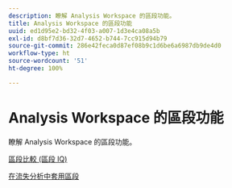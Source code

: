 ```yaml
---
description: 瞭解 Analysis Workspace 的區段功能。
title: Analysis Workspace 的區段功能
uuid: ed1d95e2-bd32-4f03-a007-1d3e4ca08a5b
exl-id: d8bf7d36-32d7-4652-b744-7cc915d94b79
source-git-commit: 286e42feca0d87ef08b9c1d6be6a6987db9de4d0
workflow-type: ht
source-wordcount: '51'
ht-degree: 100%

---
```


# Analysis Workspace 的區段功能

瞭解 Analysis Workspace 的區段功能。

[區段比較 (區段 IQ)](https://experienceleague.adobe.com/docs/analytics/analyze/analysis-workspace/panels/segment-comparison/segment-comparison.html?lang=zh-Hant)

[在流失分析中套用區段](https://experienceleague.adobe.com/docs/analytics/analyze/analysis-workspace/visualizations/fallout/compare-segments-fallout.html?lang=zh-Hant)
